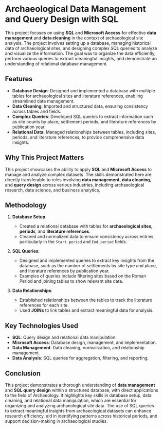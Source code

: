 # Archaeological Data Management and Query Design with SQL

This project focuses on using **SQL** and **Microsoft Access** for effective **data management** and **data cleaning** in the context of archaeological site analysis. The project involves setting up a database, managing historical data of archaeological sites, and designing complex SQL queries to analyze and visualize the information. The goal was to organize the data efficiently, perform various queries to extract meaningful insights, and demonstrate an understanding of relational database management.

## Features

- **Database Design**: Designed and implemented a database with multiple tables for archaeological sites and literature references, enabling streamlined data management.
- **Data Cleaning**: Imported and structured data, ensuring consistency across tables and fields.
- **Complex Queries**: Developed SQL queries to extract information such as site counts by place, settlement periods, and literature references by publication year.
- **Relational Data**: Managed relationships between tables, including sites, periods, and literature references, to provide comprehensive data insights.

## Why This Project Matters

This project showcases the ability to apply **SQL** and **Microsoft Access** to manage and analyze complex datasets. The skills demonstrated here are directly transferable to roles involving **data management**, **data cleaning**, and **query design** across various industries, including archaeological research, data science, and business analytics. 

## Methodology

1. **Database Setup**:
   - Created a relational database with tables for **archaeological sites**, **periods**, and **literature references**.
   - Cleaned and normalized data to ensure consistency across entries, particularly in the `Start_period` and `End_period` fields.
   
2. **SQL Queries**:
   - Designed and implemented queries to extract key insights from the database, such as the number of settlements by site type and place, and literature references by publication year.
   - Examples of queries include filtering sites based on the Roman Period and joining tables to show relevant site data.

3. **Data Relationships**:
   - Established relationships between the tables to track the literature references for each site.
   - Used **JOINs** to link tables and extract meaningful data for analysis.

## Key Technologies Used

- **SQL**: Query design and relational data manipulation.
- **Microsoft Access**: Database design, management, and implementation.
- **Data Management**: Data cleaning, normalization, and relationship management.
- **Data Analysis**: SQL queries for aggregation, filtering, and reporting.

## Conclusion

This project demonstrates a thorough understanding of **data management** and **SQL query design** within a structured database, with direct applications to the field of Archaeology. It highlights key skills in database setup, data cleaning, and relational data manipulation, which are essential for organizing and analyzing archaeological site data. The use of SQL queries to extract meaningful insights from archaeological datasets can enhance research efficiency, aid in identifying patterns across historical periods, and support decision-making in archaeological studies.
